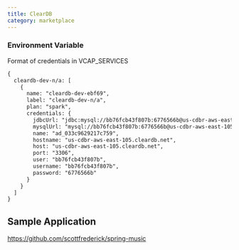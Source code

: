 ```yaml
---
title: ClearDB
category: marketplace
---
```


### Environment Variable

Format of credentials in VCAP_SERVICES

~~~xml
{
  cleardb-dev-n/a: [
    {
      name: "cleardb-dev-ebf69",
      label: "cleardb-dev-n/a",
      plan: "spark",
      credentials: {
        jdbcUrl: "jdbc:mysql://bb76fcb43f807b:6776566b@us-cdbr-aws-east-105.cleardb.net:3306/ad_033c9629217c759",
        mysqlUrl: "mysql://bb76fcb43f807b:6776566b@us-cdbr-aws-east-105.cleardb.net:3306/ad_033c9629217c759",
        name: "ad_033c9629217c759",
        hostname: "us-cdbr-aws-east-105.cleardb.net",
        host: "us-cdbr-aws-east-105.cleardb.net",
        port: "3306",
        user: "bb76fcb43f807b",
        username: "bb76fcb43f807b",
        password: "6776566b"
      }
    }
  ]
}
~~~

## Sample Application

https://github.com/scottfrederick/spring-music
